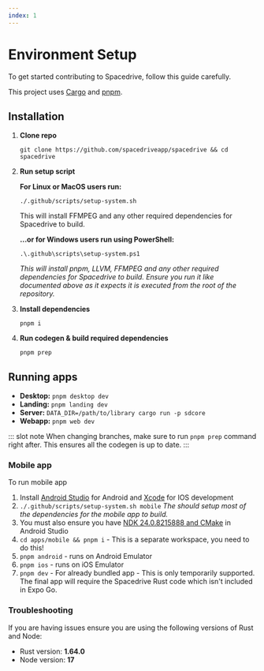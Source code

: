 ```yaml
---
index: 1
---
```


# Environment Setup

To get started contributing to Spacedrive, follow this guide carefully.

This project uses [Cargo](https://doc.rust-lang.org/cargo/getting-started/installation.html) and [pnpm](https://pnpm.io/installation). 

## Installation 

1. **Clone repo**
    ```shell
    git clone https://github.com/spacedriveapp/spacedrive && cd spacedrive
    ```  
2. **Run setup script**
   
   **For Linux or MacOS users run:**
    ```shell
    ./.github/scripts/setup-system.sh
    ```
    This will install FFMPEG and any other required dependencies for Spacedrive to build.

   **...or for Windows users run using PowerShell:**
    ```shell
    .\.github\scripts\setup-system.ps1
    ```
    _This will install pnpm, LLVM, FFMPEG and any other required dependencies for Spacedrive to build. Ensure you run it like documented above as it expects it is executed from the root of the repository._
3. **Install dependencies**
    ```shell
    pnpm i
    ```
4. **Run codegen & build required dependencies**
    ```shell
    pnpm prep
    ```
   
## Running apps 

- **Desktop:** `pnpm desktop dev`
- **Landing:** `pnpm landing dev`
- **Server:** `DATA_DIR=/path/to/library cargo run -p sdcore`
- **Webapp:** `pnpm web dev`

::: slot note
When changing branches, make sure to run `pnpm prep` command right after. This ensures all the codegen is up to date.
:::

### Mobile app

To run mobile app

1. Install [Android Studio](https://developer.android.com/studio) for Android and [Xcode](https://apps.apple.com/au/app/xcode/id497799835) for IOS development
2. `./.github/scripts/setup-system.sh mobile`
  _The should setup most of the dependencies for the mobile app to build._
3. You must also ensure you have [NDK 24.0.8215888 and CMake](https://developer.android.com/studio/projects/install-ndk#default-version) in Android Studio
4. `cd apps/mobile && pnpm i` - This is a separate workspace, you need to do this!
5. `pnpm android` - runs on Android Emulator
6. `pnpm ios` - runs on iOS Emulator
7. `pnpm dev` - For already bundled app - This is only temporarily supported. The final app will require the Spacedrive Rust code which isn't included in Expo Go.

### Troubleshooting

If you are having issues ensure you are using the following versions of Rust and Node:

- Rust version: **1.64.0**
- Node version: **17**